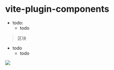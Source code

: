 # vite-plugin-components
- todo: 
    - todo
> 区块
  * todo
    * todo

![](https://www.rollupjs.com/img/twitter-card.jpg)

